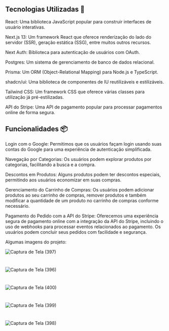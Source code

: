 ## Tecnologias Utilizadas 🚀
React: Uma biblioteca JavaScript popular para construir interfaces de usuário interativas.

Next.js 13: Um framework React que oferece renderização do lado do servidor (SSR), geração estática (SSG), entre muitos outros recursos.

Next Auth: Biblioteca para autenticação de usuários com OAuth.

Postgres: Um sistema de gerenciamento de banco de dados relacional.

Prisma: Um ORM (Object-Relational Mapping) para Node.js e TypeScript.

shadcn/ui: Uma biblioteca de componentes de IU reutilizáveis e estilizáveis.

Tailwind CSS: Um framework CSS que oferece várias classes para utilização já pré-estilizadas.

API do Stripe: Uma API de pagamento popular para processar pagamentos online de forma segura.

## Funcionalidades 📦

Login com o Google: Permitimos que os usuários façam login usando suas contas do Google para uma experiência de autenticação simplificada.

Navegação por Categorias: Os usuários podem explorar produtos por categorias, facilitando a busca e a compra.

Descontos em Produtos: Alguns produtos podem ter descontos especiais, permitindo aos usuários economizar em suas compras.

Gerenciamento do Carrinho de Compras: Os usuários podem adicionar produtos ao seu carrinho de compras, remover produtos e também modificar a quantidade de um produto no carrinho de compras conforme necessário.

Pagamento do Pedido com a API do Stripe: Oferecemos uma experiência segura de pagamento online com a integração da API do Stripe, incluindo o uso de webhooks para processar eventos relacionados ao pagamento. Os usuários podem concluir seus pedidos com facilidade e segurança.

Algumas imagens do projeto:

![Captura de Tela (397)](https://github.com/LeonardoAlves04/nextStore/assets/69488943/d696d24e-a725-4faf-8427-0aa86b9e86d4)
#
![Captura de Tela (396)](https://github.com/LeonardoAlves04/nextStore/assets/69488943/c53258f8-62ff-4603-b873-a56c41c39edc)
#
![Captura de Tela (400)](https://github.com/LeonardoAlves04/nextStore/assets/69488943/295efa20-a29d-4e28-913a-d222343f7a0c)
#
![Captura de Tela (399)](https://github.com/LeonardoAlves04/nextStore/assets/69488943/2ea18623-6752-4fde-845b-47eb8cc3a67a)
#
![Captura de Tela (398)](https://github.com/LeonardoAlves04/nextStore/assets/69488943/b19ccda3-4e59-46a0-9ec2-a79c1f581a57)
